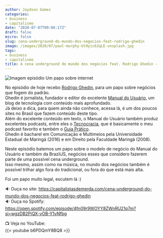 ```yaml
---
author: Jaydson Gomes
categories:
- business
- capitalismo
date: "2020-07-07T09:00:17Z"
draft: false
micro: false
slug: cena-underground-do-mundo-dos-negocios-feat-rodrigo-ghedin
image: /images/2020/07/paul-murphy-Ut9yic62qLE-unsplash.jpg
tags:
- business
- capitalismo
title: A cena underground do mundo dos negócios feat. Rodrigo Ghedin - ep 5
---
```

![Imagem episódio Um papo sobre internet](/images/2020/07/paul-murphy-Ut9yic62qLE-unsplash.jpg)  

No episódio de hoje recebo [Rodrigo Ghedin](https://rodrigo.ghed.in), para um papo sobre negócios que fogem do padrão.  
Ghedin é jornalista, fundador e editor do excelente [Manual do Usuário](https://manualdousuario.net/), um blog de tecnologia com conteúdo mais aprofundado.  
Já deixo a dica, para quem ainda não conhece, acessa lá, é um dos poucos sites no Brasil que fazem conteúdo deste tipo.  
Além do excelente conteúdo em texto, o Manual do Usuário também produz excelentes podcasts, entre eles o [Tecnocracia](https://manualdousuario.net/feed/podcast/tecnocracia), que é basicamente o meu podcast favorito e também o [Guia Prático](https://manualdousuario.net/feed/podcast/guia-pratico).  
Ghedin é bacharel em Comunicação e Multimeios pela Universidade Estadual de Maringá (2016) e em Direito pela Faculdade Maringá (2008).  

Neste episódio batemos um papo sobre o modelo de negócio do Manual do Usuário e também da BrazilJS, negócios esses que considero fazerem parte de uma possível cena underground.  
Isso mesmo, assim como na música, no mundo dos negócios também é possível trilhar algo fora do tradicional, ou fora do que está mais alta.  

Foi um papo muito legal, escutem lá :)

🔉 Ouça no site: https://capitalistasdemerda.com/cena-underground-do-mundo-dos-negocios-feat-rodrigo-ghedin  
🔉 Ouça no Spotify: https://open.spotify.com/episode/4fn09r9WOYY8ZWnRU21q7m?si=wgzDB2PiQX-vOB-Y1vNfbg  

📺 Veja no YouTube:  
{{< youtube b6PDQmY8BQ8 >}}